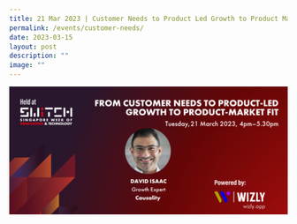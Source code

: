 ```yaml
---
title: 21 Mar 2023 | Customer Needs to Product Led Growth to Product Market Fit
permalink: /events/customer-needs/
date: 2023-03-15
layout: post
description: ""
image: ""
---
```

![](/images/2023/202303_webinar%20asset.png)
